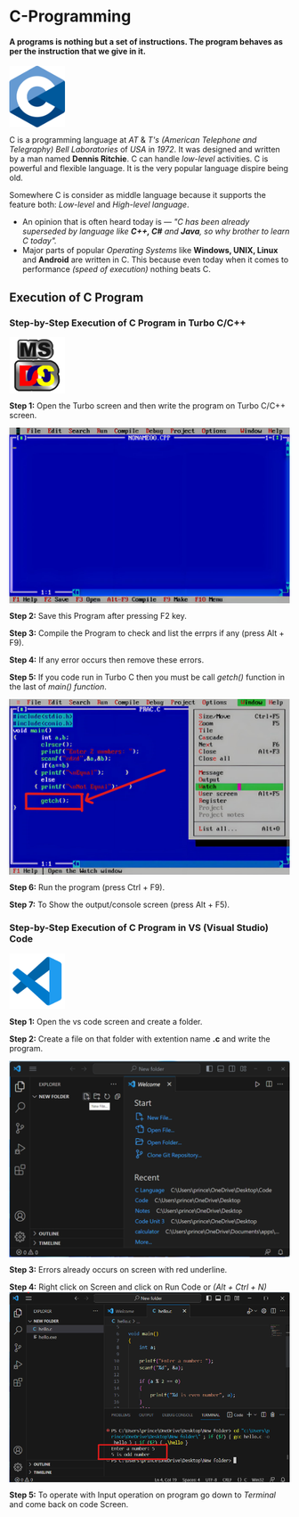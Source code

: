 # C-Programming
#### A programs is nothing but a set of instructions. The program behaves as per the instruction that we give in it.

<img align="middle" src="https://raw.githubusercontent.com/princekunal101/C_Language/main/screenshots/c-language-logo.png" width="100" height="110" />


 C is a programming language at *AT* & *T's (American Telephone and Telegraphy) Bell Laboratories* of *USA* in *1972*. It was designed and written by a man named **Dennis Ritchie**. C can handle *low-level* activities. C is powerful and flexible language. It is the very popular language dispire being old. 

 Somewhere C is consider as middle language because it supports the feature both: *Low-level* and *High-level language*.

 - An opinion that is often heard today is — *"C has been already superseded by language like **C++, C#** and **Java**, so why brother to learn C today".*  
 - Major parts of popular *Operating Systems* like **Windows, UNIX, Linux** and **Android** are written in C. This because even today when it comes to performance *(speed of execution)* nothing beats C.
 ## Execution of C Program
 ### Step-by-Step Execution of C Program in Turbo C/C++

<img align="middle" src="https://raw.githubusercontent.com/princekunal101/C_Language/main/screenshots/msdos-turbo-logo.png" width="100"/>

 **Step 1:**    Open the Turbo screen and then write the program on Turbo C/C++ screen.
 
 <img align="middle" src="https://raw.githubusercontent.com/princekunal101/C_Language/main/screenshots/turbo-c-open-screen.jpg"/>

 **Step 2:** Save this Program after pressing F2 key.

 **Step 3:** Compile the Program to check and list the errprs if any (press Alt + F9).

 **Step 4:** If any error occurs then remove these errors.

 **Step 5:** If you code run in Turbo C then you must be call *getch()* function in the last of *main() function*.

 <img align="middle" src="https://raw.githubusercontent.com/princekunal101/C_Language/main/screenshots/turbo-c-code.jpg"/>

 **Step 6:** Run the program (press Ctrl + F9).

 **Step 7:** To Show the output/console screen (press Alt + F5).

 ### Step-by-Step Execution of C Program in VS (Visual Studio) Code

<img align="middle" src="https://raw.githubusercontent.com/princekunal101/C_Language/main/screenshots/vs-code-logo.png" width="100"/>

 **Step 1:** Open the vs code screen and create a folder.

 **Step 2:** Create a file on that folder with extention name **.c** and write the program.

 <img align="middle" src="https://raw.githubusercontent.com/princekunal101/C_Language/main/screenshots/vs-code-screen-c-file.png"/>

 **Step 3:** Errors already occurs on screen with red underline.

 **Step 4:** Right click on Screen and click on Run Code or *(Alt + Ctrl + N)*  
 <img align="middle" src="https://raw.githubusercontent.com/princekunal101/C_Language/main/screenshots/vs-code-screen-run.png"/>

 **Step 5:** To operate with Input operation on program go down to *Terminal* and come back on code Screen. 